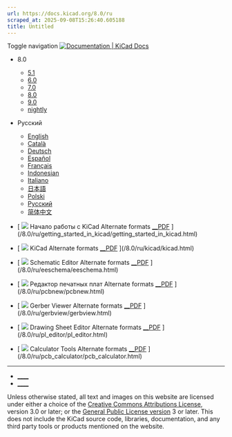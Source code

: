```yaml
---
url: https://docs.kicad.org/8.0/ru
scraped_at: 2025-09-08T15:26:40.605188
title: Untitled
---
```


Toggle navigation [ ![Documentation | KiCad](/img/kicad_logo_small.png) Docs ](/)

  * 8.0 
    * [ 5.1 ](/5.1)
    * [ 6.0 ](/6.0)
    * [ 7.0 ](/7.0)
    * [ 8.0 ](/8.0)
    * [ 9.0 ](/9.0)
    * [ nightly ](/master)
  * Русский 
    * [ English ](/8.0/en)
    * [ Català ](/8.0/ca)
    * [ Deutsch ](/8.0/de)
    * [ Español ](/8.0/es)
    * [ Français ](/8.0/fr)
    * [ Indonesian ](/8.0/id)
    * [ Italiano ](/8.0/it)
    * [ 日本語 ](/8.0/ja)
    * [ Polski ](/8.0/pl)
    * [ Русский ](/8.0/ru)
    * [ 简体中文 ](/8.0/zh)

  * [ ![](/img/guide-icons/placeholder.png) Начало работы с KiCad Alternate formats [__PDF](/8.0/ru/getting_started_in_kicad/getting_started_in_kicad.pdf) ](/8.0/ru/getting_started_in_kicad/getting_started_in_kicad.html)
  * [ ![](/img/guide-icons/kicad.png) KiCad Alternate formats [__PDF](/8.0/ru/kicad/kicad.pdf) ](/8.0/ru/kicad/kicad.html)
  * [ ![](/img/guide-icons/eeschema.png) Schematic Editor Alternate formats [__PDF](/8.0/ru/eeschema/eeschema.pdf) ](/8.0/ru/eeschema/eeschema.html)
  * [ ![](/img/guide-icons/pcbnew.png) Редактор печатных плат Alternate formats [__PDF](/8.0/ru/pcbnew/pcbnew.pdf) ](/8.0/ru/pcbnew/pcbnew.html)
  * [ ![](/img/guide-icons/gerbview.png) Gerber Viewer Alternate formats [__PDF](/8.0/ru/gerbview/gerbview.pdf) ](/8.0/ru/gerbview/gerbview.html)
  * [ ![](/img/guide-icons/pl_editor.png) Drawing Sheet Editor Alternate formats [__PDF](/8.0/ru/pl_editor/pl_editor.pdf) ](/8.0/ru/pl_editor/pl_editor.html)
  * [ ![](/img/guide-icons/pcb_calculator.png) Calculator Tools Alternate formats [__PDF](/8.0/ru/pcb_calculator/pcb_calculator.pdf) ](/8.0/ru/pcb_calculator/pcb_calculator.html)

* * *

  * [ ____ ](https://forum.kicad.info/)
  * [ ____ ](https://gitlab.com/kicad)

Unless otherwise stated, all text and images on this website are licensed
under either a choice of the [Creative Commons Attributions
License](/about/licenses/#_creative_commons_attribution_3_0_unported), version
3.0 or later; or the [General Public License
version](/about/licenses/#_gnu_general_public_license_v3) 3 or later. This
does not include the KiCad source code, libraries, documentation, and any
third party tools or products mentioned on the website.

